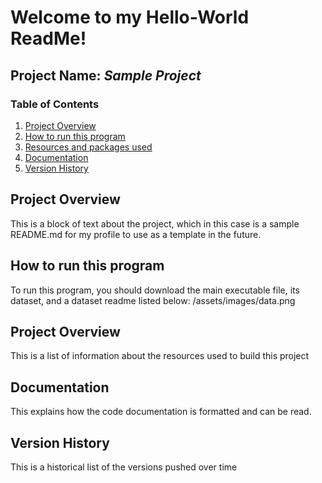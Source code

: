 # Welcome to my Hello-World ReadMe!


## **Project Name:** *Sample Project*
### Table of Contents

1. <a href="#Overview">Project Overview</a>
2. <a href="#Run">How to run this program</a>
3. <a href="#Resources">Resources and packages used</a>
4. <a href="#Documentation">Documentation</a>
5. <a href="#Version">Version History</a>

<div id="Overview">
	<h2>Project Overview</h2>
	<p>
		This is a block of text about the project, which in this case is a sample README.md for my profile to use as a template in the future.
	</p>
</div>

<div id="Run">
	<h2>How to run this program</h2>
	<p>
		To run this program, you should download the main executable file, its dataset, and a dataset readme listed below:
		/assets/images/data.png
	</p>
</div>

<div id="Resources">
	<h2>Project Overview</h2>
	<p>
		This is a list of information about the resources used to build this project
	</p>
</div>

<div id="Documentation">
	<h2>Documentation</h2>
	<p>
		This explains how the code documentation is formatted and can be read.
	</p>
</div>

<div id="Version">
	<h2>Version History</h2>
	<p>
		This is a historical list of the versions pushed over time
	</p>
</div>
